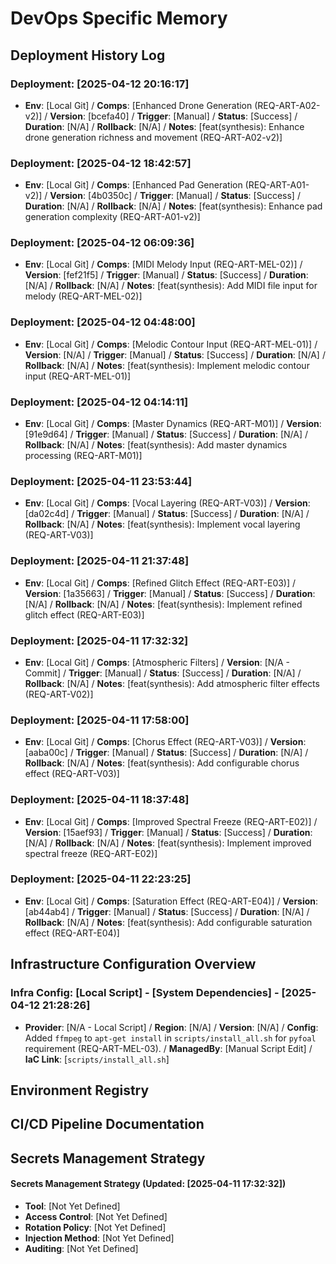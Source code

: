 # DevOps Specific Memory

## Deployment History Log
### Deployment: [2025-04-12 20:16:17]
- **Env**: [Local Git] / **Comps**: [Enhanced Drone Generation (REQ-ART-A02-v2)] / **Version**: [bcefa40] / **Trigger**: [Manual] / **Status**: [Success] / **Duration**: [N/A] / **Rollback**: [N/A] / **Notes**: [feat(synthesis): Enhance drone generation richness and movement (REQ-ART-A02-v2)]


### Deployment: [2025-04-12 18:42:57]
- **Env**: [Local Git] / **Comps**: [Enhanced Pad Generation (REQ-ART-A01-v2)] / **Version**: [4b0350c] / **Trigger**: [Manual] / **Status**: [Success] / **Duration**: [N/A] / **Rollback**: [N/A] / **Notes**: [feat(synthesis): Enhance pad generation complexity (REQ-ART-A01-v2)]


### Deployment: [2025-04-12 06:09:36]
- **Env**: [Local Git] / **Comps**: [MIDI Melody Input (REQ-ART-MEL-02)] / **Version**: [fef21f5] / **Trigger**: [Manual] / **Status**: [Success] / **Duration**: [N/A] / **Rollback**: [N/A] / **Notes**: [feat(synthesis): Add MIDI file input for melody (REQ-ART-MEL-02)]


<!-- Append deployment details using the format below -->
### Deployment: [2025-04-12 04:48:00]
- **Env**: [Local Git] / **Comps**: [Melodic Contour Input (REQ-ART-MEL-01)] / **Version**: [N/A] / **Trigger**: [Manual] / **Status**: [Success] / **Duration**: [N/A] / **Rollback**: [N/A] / **Notes**: [feat(synthesis): Implement melodic contour input (REQ-ART-MEL-01)]


### Deployment: [2025-04-12 04:14:11]
- **Env**: [Local Git] / **Comps**: [Master Dynamics (REQ-ART-M01)] / **Version**: [91e9d64] / **Trigger**: [Manual] / **Status**: [Success] / **Duration**: [N/A] / **Rollback**: [N/A] / **Notes**: [feat(synthesis): Add master dynamics processing (REQ-ART-M01)]


### Deployment: [2025-04-11 23:53:44]
- **Env**: [Local Git] / **Comps**: [Vocal Layering (REQ-ART-V03)] / **Version**: [da02c4d] / **Trigger**: [Manual] / **Status**: [Success] / **Duration**: [N/A] / **Rollback**: [N/A] / **Notes**: [feat(synthesis): Implement vocal layering (REQ-ART-V03)]

### Deployment: [2025-04-11 21:37:48]
- **Env**: [Local Git] / **Comps**: [Refined Glitch Effect (REQ-ART-E03)] / **Version**: [1a35663] / **Trigger**: [Manual] / **Status**: [Success] / **Duration**: [N/A] / **Rollback**: [N/A] / **Notes**: [feat(synthesis): Implement refined glitch effect (REQ-ART-E03)]

### Deployment: [2025-04-11 17:32:32]
- **Env**: [Local Git] / **Comps**: [Atmospheric Filters] / **Version**: [N/A - Commit] / **Trigger**: [Manual] / **Status**: [Success] / **Duration**: [N/A] / **Rollback**: [N/A] / **Notes**: [feat(synthesis): Add atmospheric filter effects (REQ-ART-V02)]
### Deployment: [2025-04-11 17:58:00]
- **Env**: [Local Git] / **Comps**: [Chorus Effect (REQ-ART-V03)] / **Version**: [aaba00c] / **Trigger**: [Manual] / **Status**: [Success] / **Duration**: [N/A] / **Rollback**: [N/A] / **Notes**: [feat(synthesis): Add configurable chorus effect (REQ-ART-V03)]

### Deployment: [2025-04-11 18:37:48]
- **Env**: [Local Git] / **Comps**: [Improved Spectral Freeze (REQ-ART-E02)] / **Version**: [15aef93] / **Trigger**: [Manual] / **Status**: [Success] / **Duration**: [N/A] / **Rollback**: [N/A] / **Notes**: [feat(synthesis): Implement improved spectral freeze (REQ-ART-E02)]


### Deployment: [2025-04-11 22:23:25]
- **Env**: [Local Git] / **Comps**: [Saturation Effect (REQ-ART-E04)] / **Version**: [ab44ab4] / **Trigger**: [Manual] / **Status**: [Success] / **Duration**: [N/A] / **Rollback**: [N/A] / **Notes**: [feat(synthesis): Add configurable saturation effect (REQ-ART-E04)]

## Infrastructure Configuration Overview
### Infra Config: [Local Script] - [System Dependencies] - [2025-04-12 21:28:26]
- **Provider**: [N/A - Local Script] / **Region**: [N/A] / **Version**: [N/A] / **Config**: Added `ffmpeg` to `apt-get install` in `scripts/install_all.sh` for `pyfoal` requirement (REQ-ART-MEL-03). / **ManagedBy**: [Manual Script Edit] / **IaC Link**: [`scripts/install_all.sh`]

<!-- Append infra config details using the format below -->

## Environment Registry
<!-- Append environment details using the format below -->

## CI/CD Pipeline Documentation
<!-- Append pipeline details using the format below -->

## Secrets Management Strategy
<!-- Update strategy notes here -->
#### Secrets Management Strategy (Updated: [2025-04-11 17:32:32])
- **Tool**: [Not Yet Defined]
- **Access Control**: [Not Yet Defined]
- **Rotation Policy**: [Not Yet Defined]
- **Injection Method**: [Not Yet Defined]
- **Auditing**: [Not Yet Defined]